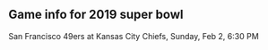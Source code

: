 ## Game info for 2019 super bowl
San Francisco 49ers at Kansas City Chiefs, Sunday, Feb 2, 6:30 PM

